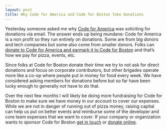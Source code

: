 ```yaml
---
layout: post
title: Why Code for America and Code for Boston Take Donations
---
```

Yesterday someone asked me why [Code for America](https://www.codeforamerica.org) was soliciting for donations via email. The answer ends up being mundane: Code for America is a non profit so they run entirely on donations. Some are from big donors and tech companies but some also come from smaller donors. Folks can [donate to Code for America and earmark it to Code for Boston](https://www.codeforamerica.org/donate) and that’s how we pay for pizza, events, etc. 

Since folks at Code for Boston donate their time we try to not ask for direct donations and focus on corporate contributors, but other brigades operate more like a co-op where people put in money for food every week. We have considered asking members for donations before but so far have been lucky enough to generally not have to do that.

Over the next few months I will likely be doing more fundraising for Code for Boston to make sure we have money in our account to cover our expenses. While we are not in danger of running out of pizza money, raising capital can help us put on better events and reimburse some of the developer and core team expenses that we want to cover. If your company or organization wants to sponsor Code for Boston [get in touch](mailto:mattz@codeforboston.org) or [donate online](https://secure.codeforamerica.org/page/contribute/default?brigade=Code%20For%20Boston).
